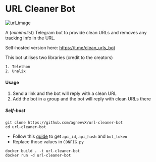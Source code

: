 # URL Cleaner Bot

![url_image](https://user-images.githubusercontent.com/19761269/199670096-c4b74d2d-41fb-4fea-9894-a4d865896ed9.jpg)

A (_minimalist_) Telegram bot to provide clean URLs and removes any tracking info in the URL.

Self-hosted version here: https://t.me/clean_urls_bot

This bot utilises two libraries (credit to the creators)
    
    1. Telethon
    2. Unalix

#### Usage

1. Send a link and the bot will reply with a clean URL
2. Add the bot in a group and the bot will reply with clean URLs there

##### Self-host

```
git clone https://github.com/agneevX/url-cleaner-bot
cd url-cleaner-bot
```

- Follow this [guide](https://docs.telethon.dev/en/stable/basic/signing-in.html "setup guide") to get `api_id`, `api_hash` and `bot_token`
- Replace those values in `CONFIG.py`

```
docker build . -t url-cleaner-bot
docker run -d url-cleaner-bot
```
